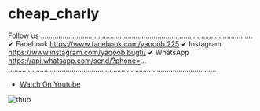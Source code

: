 # cheap_charly

Follow us 
...........................................................................................................
✔ Facebook  https://www.facebook.com/yaqoob.225
✔ Instagram https://www.instagram.com/yaqoob.bugti/
✔ WhatsApp https://api.whatsapp.com/send/?phone=...
.........................................................................................................

- [Watch On Youtube](https://www.youtube.com/watch?v=2RHTdET2zeM&list=PLC6P77cg6e2j1VoZL_8L7nnK7gh9C0a1V)

![thub](https://user-images.githubusercontent.com/72684684/120938880-8644a200-c72e-11eb-909d-1428ee83dab4.jpg)
